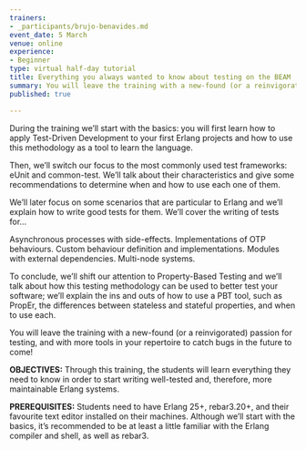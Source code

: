 ```yaml
---
trainers:
- _participants/brujo-benavides.md
event_date: 5 March
venue: online
experience:
- Beginner
type: virtual half-day tutorial
title: Everything you always wanted to know about testing on the BEAM
summary: You will leave the training with a new-found (or a reinvigorated) passion for testing, and with more tools in your repertoire to catch bugs in the future to come!
published: true

---
```

During the training we’ll start with the basics: you will first learn how to apply Test-Driven Development to your first Erlang projects and how to use this methodology as a tool to learn the language.

Then, we’ll switch our focus to the most commonly used test frameworks: eUnit and common-test. We’ll talk about their characteristics and give some recommendations to determine when and how to use each one of them.

We’ll later focus on some scenarios that are particular to Erlang and we’ll explain how to write good tests for them. We’ll cover the writing of tests for…

Asynchronous processes with side-effects.
Implementations of OTP behaviours.
Custom behaviour definition and implementations.
Modules with external dependencies.
Multi-node systems.

To conclude, we’ll shift our attention to Property-Based Testing and we’ll talk about how this testing methodology can be used to better test your software; we’ll explain the ins and outs of how to use a PBT tool, such as PropEr, the differences between stateless and stateful properties, and when to use each.

You will leave the training with a new-found (or a reinvigorated) passion for testing, and with more tools in your repertoire to catch bugs in the future to come!

**OBJECTIVES:**
Through this training, the students will learn everything they need to know in order to start writing well-tested and, therefore, more maintainable Erlang systems.

**PREREQUISITES:**
Students need to have Erlang 25+, rebar3.20+, and their favourite text editor installed on their machines. Although we’ll start with the basics, it’s recommended to be at least a little familiar with the Erlang compiler and shell, as well as rebar3.
